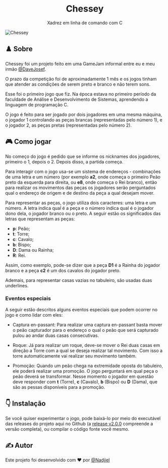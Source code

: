 <h1 align="center">Chessey</h1>
<p align="center">Xadrez em linha de comando com C</p>

![Chessey](https://github.com/nadjiel/chessey/assets/97067805/a4b6ac74-50ef-47f7-998f-4e881adc4315)

## ♟️ Sobre
Chessey foi um projeto feito em uma GameJam informal entre eu e meu irmão [@DaveJosef](https://github.com/DaveJosef).

O prazo da competição foi de aproximadamente 1 mês e os jogos tinham que atender as condições de serem preto e branco e não terem sons.

Esse foi o primeiro jogo que fiz. Na época estava no primeiro período da faculdade de Análise e Desenvolvimento de Sistemas, aprendendo a linguagem de programação C.

O jogo é feito para ser jogado por dois jogadores em uma mesma máquina, o jogador 1 controlando as peças brancas (representadas pelo número 1), e o jogador 2, as peças pretas (representadas pelo número 2).

## 🎮 Como jogar
No começo do jogo é pedido que se informe os nicknames dos jogadores, primeiro o 1, depois o 2. Depois disso, a partida começa.

Para interagir com o jogo usa-se um sistema de endereços - combinações de uma letra e um número (por exemplo **a2**, onde começa o primeiro Peão preto da esquerda para direita, ou **e8**, onde começa o Rei branco), então para realizar os movimentos das peças os jogadores serão perguntados qual o endereço de origem e de destino da peça a qual desejam mover.

Para representar as peças, o jogo utiliza dois caracteres: uma letra e um número. A letra indica qual é a peça e o número indica qual é o jogador dono dela, o jogador branco ou o preto.
A seguir estão os significados das letras que representam as peças:

- **p**: Peão;
- **t**: Torre;
- **c**: Cavalo;
- **b**: Bispo;
- **D**: Dama ou Rainha;
- **R**: Rei.

Assim, como exemplo, pode-se dizer que a peça **D1** é a Rainha do jogador branco e a peça **c2** é um dos cavalos do jogador preto.

Ademais, para representar casas vazias no tabuleiro, são usadas duas underlines.

### Eventos especiais
A seguir estão descritos alguns eventos especiais que podem ocorrer no jogo e como lidar com eles:

- Captura en-passant: Para realizar uma captura en-passant basta mover o peão capturador para o endereço o qual o peão que será capturado pulou ao andar duas casas consecutivas.

- Roque: Já para realizar um roque, deve-se mover o Rei duas casas em direção a Torre com a qual se deseja realizar tal movimento. Com isso a torre automaticamente vai realizar seu movimento também.

- Promoção: Quando um peão chega na extremidade oposta do tabuleiro, ele poderá realizar uma promoção. O jogo perguntará em qual peça o peão deverá se transformar. Nesse momento o jogador em questão deve responder com **t** (Torre), **c** (Cavalo), **b** (Bispo) ou **D** (Dama), que são as pessas disponíveis para a promoção.

## 👇 Instalação
Se você quiser experimentar o jogo, pode baixá-lo por meio do executável das releases do projeto aqui no Github (a [release v2.0.0](https://github.com/nadjiel/chessey/releases/tag/v2.0.0) compreende a versão completa), ou compilar o código fonte você mesmo.

## ✍️ Autor
Este projeto foi desenvolvido com ❤️ por [@Nadjiel](https://github.com/nadjiel)